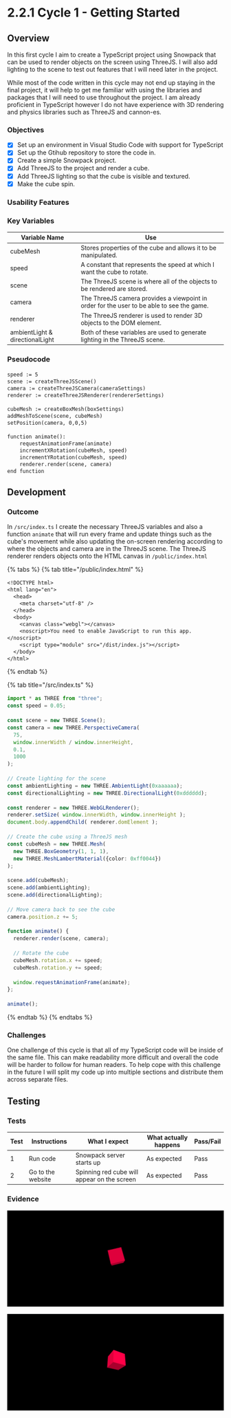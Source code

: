 # 2.2.1 Cycle 1 - Getting Started

## Overview

In this first cycle I aim to create a TypeScript project using Snowpack that can be used to render objects on the screen using ThreeJS. I will also add lighting to the scene to test out features that I will need later in the project.

While most of the code written in this cycle may not end up staying in the final project, it will help to get me familiar with using the libraries and packages that I will need to use throughout the project. I am already proficient in TypeScript however I do not have experience with 3D rendering and physics libraries such as ThreeJS and cannon-es.&#x20;

### Objectives

* [x] Set up an environment in Visual Studio Code with support for TypeScript
* [x] Set up the Gtihub repository to store the code in.
* [x] Create a simple Snowpack project.
* [x] Add ThreeJS to the project and render a cube.
* [x] Add ThreeJS lighting so that the cube is visible and textured.
* [x] Make the cube spin.

### Usability Features

### Key Variables

| Variable Name                   | Use                                                                                       |
| ------------------------------- | ----------------------------------------------------------------------------------------- |
| cubeMesh                        | Stores properties of the cube and allows it to be manipulated.                            |
| speed                           | A constant that represents the speed at which I want the cube to rotate.                  |
| scene                           | The ThreeJS scene is where all of the objects to be rendered are stored.                  |
| camera                          | The ThreeJS camera provides a viewpoint in order for the user to be able to see the game. |
| renderer                        | The ThreeJS renderer is used to render 3D objects to the DOM element.                     |
| ambientLight & directionalLight | Both of these variables are used to generate lighting in the ThreeJS scene.               |

### Pseudocode

```
speed := 5
scene := createThreeJSScene()
camera := createThreeJSCamera(cameraSettings)
renderer := createThreeJSRenderer(rendererSettings)

cubeMesh := createBoxMesh(boxSettings)
addMeshToScene(scene, cubeMesh)
setPosition(camera, 0,0,5)

function animate():
    requestAnimationFrame(animate)
    incrementXRotation(cubeMesh, speed)
    incrementYRotation(cubeMesh, speed)
    renderer.render(scene, camera)
end function

```

## Development

### Outcome

In `/src/index.ts` I create the necessary ThreeJS variables and also a function `animate` that will run every frame and update things such as the cube's movement while also updating the on-screen rendering according to where the objects and camera are in the ThreeJS scene. The ThreeJS renderer renders objects onto the HTML canvas in `/public/index.html`

{% tabs %}
{% tab title="/public/index.html" %}
```markup
<!DOCTYPE html>
<html lang="en">
  <head>
    <meta charset="utf-8" />
  </head>
  <body>
    <canvas class="webgl"></canvas>
    <noscript>You need to enable JavaScript to run this app.</noscript>
    <script type="module" src="/dist/index.js"></script>
  </body>
</html>
```
{% endtab %}

{% tab title="/src/index.ts" %}
```typescript
import * as THREE from "three";
const speed = 0.05;

const scene = new THREE.Scene();
const camera = new THREE.PerspectiveCamera(
  75,
  window.innerWidth / window.innerHeight,
  0.1,
  1000
);

// Create lighting for the scene
const ambientLighting = new THREE.AmbientLight(0xaaaaaa);
const directionalLighting = new THREE.DirectionalLight(0xdddddd);

const renderer = new THREE.WebGLRenderer();
renderer.setSize( window.innerWidth, window.innerHeight ); 
document.body.appendChild( renderer.domElement );

// Create the cube using a ThreeJS mesh
const cubeMesh = new THREE.Mesh(
  new THREE.BoxGeometry(1, 1, 1),
  new THREE.MeshLambertMaterial({color: 0xff0044})
);

scene.add(cubeMesh);
scene.add(ambientLighting);
scene.add(directionalLighting);

// Move camera back to see the cube
camera.position.z += 5;

function animate() {
  renderer.render(scene, camera);
  
  // Rotate the cube
  cubeMesh.rotation.x += speed;
  cubeMesh.rotation.y += speed;
  
  window.requestAnimationFrame(animate);
};

animate();
```
{% endtab %}
{% endtabs %}

### Challenges

One challenge of this cycle is that all of my TypeScript code will be inside of the same file. This can make readability more difficult and overall the code will be harder to follow for human readers. To help cope with this challenge in the future I will split my code up into multiple sections and distribute them across separate files.&#x20;

## Testing

### Tests

| Test | Instructions      | What I expect                               | What actually happens | Pass/Fail |
| ---- | ----------------- | ------------------------------------------- | --------------------- | --------- |
| 1    | Run code          | Snowpack server starts up                   | As expected           | Pass      |
| 2    | Go to the website | Spinning red cube will appear on the screen | As expected           | Pass      |

### Evidence

![](<../.gitbook/assets/image (6).png>)

![Cube in motion](<../.gitbook/assets/image (7).png>)
